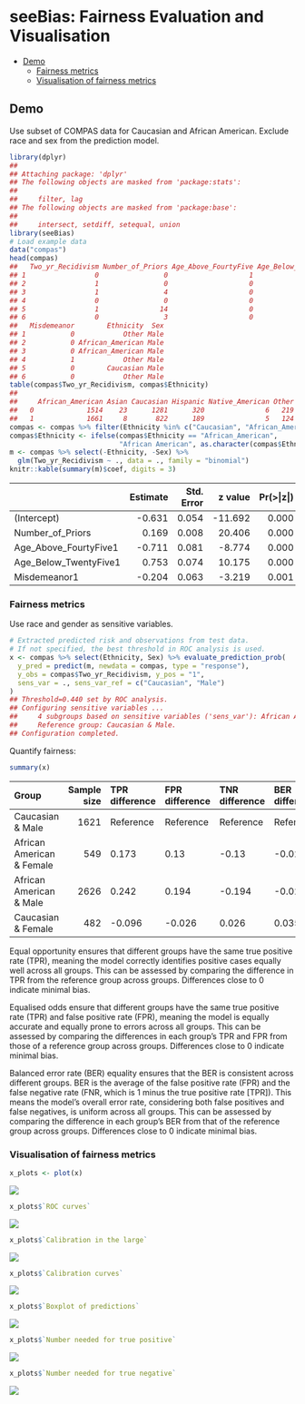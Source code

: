 seeBias: Fairness Evaluation and Visualisation
================

- [Demo](#demo)
  - [Fairness metrics](#fairness-metrics)
  - [Visualisation of fairness
    metrics](#visualisation-of-fairness-metrics)

## Demo

Use subset of COMPAS data for Caucasian and African American. Exclude
race and sex from the prediction model.

``` r
library(dplyr)
## 
## Attaching package: 'dplyr'
## The following objects are masked from 'package:stats':
## 
##     filter, lag
## The following objects are masked from 'package:base':
## 
##     intersect, setdiff, setequal, union
library(seeBias)
# Load example data
data("compas")
head(compas)
##   Two_yr_Recidivism Number_of_Priors Age_Above_FourtyFive Age_Below_TwentyFive
## 1                 0                0                    1                    0
## 2                 1                0                    0                    0
## 3                 1                4                    0                    1
## 4                 0                0                    0                    0
## 5                 1               14                    0                    0
## 6                 0                3                    0                    0
##   Misdemeanor        Ethnicity  Sex
## 1           0            Other Male
## 2           0 African_American Male
## 3           0 African_American Male
## 4           1            Other Male
## 5           0        Caucasian Male
## 6           0            Other Male
table(compas$Two_yr_Recidivism, compas$Ethnicity)
##    
##     African_American Asian Caucasian Hispanic Native_American Other
##   0             1514    23      1281      320               6   219
##   1             1661     8       822      189               5   124
compas <- compas %>% filter(Ethnicity %in% c("Caucasian", "African_American"))
compas$Ethnicity <- ifelse(compas$Ethnicity == "African_American",
                           "African American", as.character(compas$Ethnicity))
m <- compas %>% select(-Ethnicity, -Sex) %>% 
  glm(Two_yr_Recidivism ~ ., data = ., family = "binomial")
knitr::kable(summary(m)$coef, digits = 3)
```

|                       | Estimate | Std. Error | z value | Pr(\>\|z\|) |
|:----------------------|---------:|-----------:|--------:|------------:|
| (Intercept)           |   -0.631 |      0.054 | -11.692 |       0.000 |
| Number_of_Priors      |    0.169 |      0.008 |  20.406 |       0.000 |
| Age_Above_FourtyFive1 |   -0.711 |      0.081 |  -8.774 |       0.000 |
| Age_Below_TwentyFive1 |    0.753 |      0.074 |  10.175 |       0.000 |
| Misdemeanor1          |   -0.204 |      0.063 |  -3.219 |       0.001 |

### Fairness metrics

Use race and gender as sensitive variables.

``` r
# Extracted predicted risk and observations from test data.
# If not specified, the best threshold in ROC analysis is used.
x <- compas %>% select(Ethnicity, Sex) %>% evaluate_prediction_prob(
  y_pred = predict(m, newdata = compas, type = "response"), 
  y_obs = compas$Two_yr_Recidivism, y_pos = "1",
  sens_var = ., sens_var_ref = c("Caucasian", "Male")
)
## Threshold=0.440 set by ROC analysis.
## Configuring sensitive variables ...
##     4 subgroups based on sensitive variables ('sens_var'): African American & Female, Caucasian & Female, African American & Male, Caucasian & Male.
##     Reference group: Caucasian & Male.
## Configuration completed.
```

Quantify fairness:

``` r
summary(x)
```

| Group                     | Sample size | TPR difference | FPR difference | TNR difference | BER difference |
|:--------------------------|------------:|:---------------|:---------------|:---------------|:---------------|
| Caucasian & Male          |        1621 | Reference      | Reference      | Reference      | Reference      |
| African American & Female |         549 | 0.173          | 0.13           | -0.13          | -0.021         |
| African American & Male   |        2626 | 0.242          | 0.194          | -0.194         | -0.024         |
| Caucasian & Female        |         482 | -0.096         | -0.026         | 0.026          | 0.035          |

Equal opportunity ensures that different groups have the same true
positive rate (TPR), meaning the model correctly identifies positive
cases equally well across all groups. This can be assessed by comparing
the difference in TPR from the reference group across groups.
Differences close to 0 indicate minimal bias.

Equalised odds ensure that different groups have the same true positive
rate (TPR) and false positive rate (FPR), meaning the model is equally
accurate and equally prone to errors across all groups. This can be
assessed by comparing the differences in each group’s TPR and FPR from
those of a reference group across groups. Differences close to 0
indicate minimal bias.

Balanced error rate (BER) equality ensures that the BER is consistent
across different groups. BER is the average of the false positive rate
(FPR) and the false negative rate (FNR, which is 1 minus the true
positive rate \[TPR\]). This means the model’s overall error rate,
considering both false positives and false negatives, is uniform across
all groups. This can be assessed by comparing the difference in each
group’s BER from that of the reference group across groups. Differences
close to 0 indicate minimal bias.

### Visualisation of fairness metrics

``` r
x_plots <- plot(x)
```

![](README_files/figure-gfm/unnamed-chunk-4-1.png)<!-- -->

``` r
x_plots$`ROC curves`
```

![](README_files/figure-gfm/unnamed-chunk-5-1.png)<!-- -->

``` r
x_plots$`Calibration in the large`
```

![](README_files/figure-gfm/unnamed-chunk-6-1.png)<!-- -->

``` r
x_plots$`Calibration curves`
```

![](README_files/figure-gfm/unnamed-chunk-7-1.png)<!-- -->

``` r
x_plots$`Boxplot of predictions`
```

![](README_files/figure-gfm/unnamed-chunk-8-1.png)<!-- -->

``` r
x_plots$`Number needed for true positive`
```

![](README_files/figure-gfm/unnamed-chunk-9-1.png)<!-- -->

``` r
x_plots$`Number needed for true negative`
```

![](README_files/figure-gfm/unnamed-chunk-10-1.png)<!-- -->
